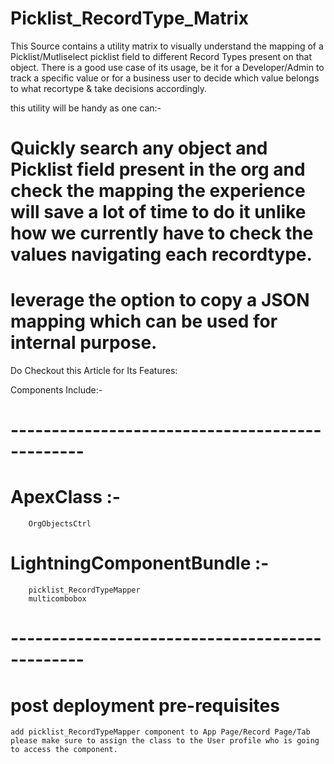 # Picklist_RecordType_Matrix

This Source contains a utility matrix to visually understand the mapping of a Picklist/Mutliselect picklist field to different Record Types present on that object.
There is a good use case of its usage, be it for a Developer/Admin to track a specific value or for a business user to decide which value belongs to what recortype & take decisions accordingly. 

this utility will be handy as one can:- 
# Quickly search any object and Picklist field present in the org and check the mapping the experience will save a lot of time to do it unlike how we currently have to check the values navigating each recordtype.
# leverage the option to copy a JSON mapping which can be used for internal purpose.

Do Checkout this Article for Its Features:


Components Include:-
# ----------------------------------------------- #
 # ApexClass :-
        OrgObjectsCtrl
# LightningComponentBundle :-
        picklist_RecordTypeMapper
        multicombobox
        
# ----------------------------------------------- #
# post deployment pre-requisites
    add picklist_RecordTypeMapper component to App Page/Record Page/Tab
    please make sure to assign the class to the User profile who is going to access the component.


